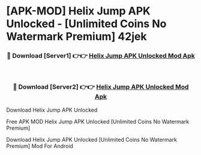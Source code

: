 # [APK-MOD] Helix Jump APK Unlocked - [Unlimited Coins No Watermark Premium] 42jek



<div align="center">
<h3>🔴 Download [Server1] 👉👉 <a href="https://momento.my/?title=Helix_Jump_APK_Unlocked">Helix Jump APK Unlocked Mod Apk</a></h3><br>

<h3>🔴 Download [Server2] 👉👉 <a href="https://momento.my/?title=Helix_Jump_APK_Unlocked">Helix Jump APK Unlocked Mod Apk</a></h3>
</div>



Download Helix Jump APK Unlocked 

Free APK MOD Helix Jump APK Unlocked [Unlimited Coins No Watermark Premium]

Download Helix Jump APK Unlocked [Unlimited Coins No Watermark Premium] Mod For Android
